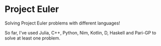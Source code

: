 # Project Euler

Solving Project Euler problems with different languages!

So far, I've used Julia, C++, Python, Nim, Kotlin, D, Haskell and Pari-GP to solve at least one problem.
